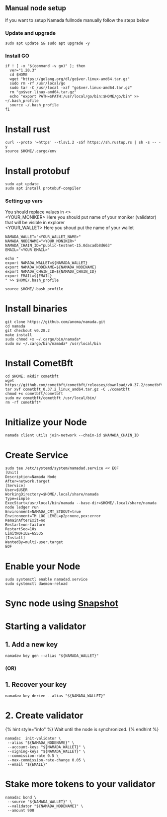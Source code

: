 ## Manual node setup
If you want to setup Namada fullnode manually follow the steps below

### Update and upgrade
```
sudo apt update && sudo apt upgrade -y
```

### Install GO
```
if ! [ -x "$(command -v go)" ]; then
  ver="1.20.3"
  cd $HOME
  wget "https://golang.org/dl/go$ver.linux-amd64.tar.gz"
  sudo rm -rf /usr/local/go
  sudo tar -C /usr/local -xzf "go$ver.linux-amd64.tar.gz"
  rm "go$ver.linux-amd64.tar.gz"
  echo "export PATH=$PATH:/usr/local/go/bin:$HOME/go/bin" >> ~/.bash_profile
  source ~/.bash_profile
fi
```

# Install rust
```
curl --proto '=https' --tlsv1.2 -sSf https://sh.rustup.rs | sh -s -- -y 
source $HOME/.cargo/env
```

# Install protobuf
```
sudo apt update
sudo apt install protobuf-compiler
```

### Setting up vars
You should replace values in <> <br />
<YOUR_MONIKER> Here you should put name of your moniker (validator) that will be visible in explorer <br />
<YOUR_WALLET> Here you shoud put the name of your wallet

```
NAMADA_WALLET="<YOUR_WALLET_NAME>"
NAMADA_NODENAME="<YOUR_MONIKER>"
NAMADA_CHAIN_ID="public-testnet-15.0dacadb8d663"
EMAIL="<YOUR EMAIL>"
```
```
echo "
export NAMADA_WALLET=${NAMADA_WALLET}
export NAMADA_NODENAME=${NAMADA_NODENAME}
export NAMADA_CHAIN_ID=${NAMADA_CHAIN_ID}
export EMAIL=${EMAIL}
" >> $HOME/.bash_profile

source $HOME/.bash_profile
```
 
# Install binaries
```
git clone https://github.com/anoma/namada.git
cd namada
git checkout v0.28.2
make install
sudo chmod +x ~/.cargo/bin/namada*
sudo mv ~/.cargo/bin/namada* /usr/local/bin
```

# Install CometBft
```
cd $HOME; mkdir cometbft
wget https://github.com/cometbft/cometbft/releases/download/v0.37.2/cometbft_0.37.2_linux_amd64.tar.gz
tar xvf cometbft_0.37.2_linux_amd64.tar.gz -C ./cometbft
chmod +x cometbft/cometbft
sudo mv cometbft/cometbft /usr/local/bin/
rm -rf cometbft*
```

# Initialize your Node
```
namada client utils join-network --chain-id $NAMADA_CHAIN_ID
```

# Create Service
```
sudo tee /etc/systemd/system/namadad.service << EOF
[Unit]
Description=Namada Node
After=network.target
[Service]
User=$USER
WorkingDirectory=$HOME/.local/share/namada
Type=simple
ExecStart=/usr/local/bin/namada --base-dir=$HOME/.local/share/namada node ledger run
Environment=NAMADA_CMT_STDOUT=true
Environment=TM_LOG_LEVEL=p2p:none,pex:error
RemainAfterExit=no
Restart=on-failure
RestartSec=10s
LimitNOFILE=65535
[Install]
WantedBy=multi-user.target
EOF
```

# Enable your Node
```
sudo systemctl enable namadad.service
sudo systemctl daemon-reload
```

# Sync node using [Snapshot](testnets/namada/snapshot/README.md)

# Starting a validator

## 1. Add a new key
```
namadaw key gen --alias "${NAMADA_WALLET}"
```
### (OR)

## 1. Recover your key
```
namadaw key derive --alias "${NAMADA_WALLET}"
```

# 2. Create validator

{% hint style="info" %}
Wait until the node is synchronized.
{% endhint %}

```
namadac  init-validator \
 --alias "${NAMADA_NODENAME}" \
 --account-keys "${NAMADA_WALLET}" \
 --signing-keys "${NAMADA_WALLET}" \
 --commission-rate 0.5 \
 --max-commission-rate-change 0.05 \
 --email "${EMAIL}"
```

# Stake more tokens to your validator
```
namadac bond \
 --source "${NAMADA_WALLET}" \
 --validator "${NAMADA_NODENAME}" \
 --amount 900
```
